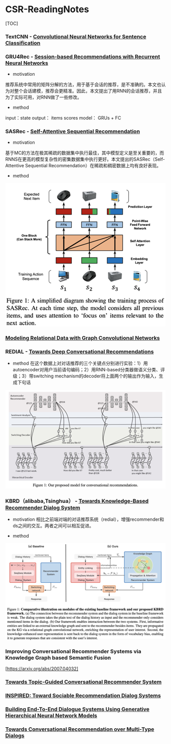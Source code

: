 # CSR-ReadingNotes
[TOC]

### TextCNN - [Convolutional Neural Networks for Sentence Classification](https://arxiv.org/abs/1408.5882)

### GRU4Rec - [Session-based Recommendations with Recurrent Neural Networks](https://arxiv.org/abs/1511.06939)

* motivation

推荐系统中常用的矩阵分解的方法，用于基于会话的推荐，是不准确的。本文也认为对整个会话建模，推荐会更精准。因此，本文提出了用RNN的会话推荐，并且为了实际可用，对RNN做了一些修改。

*  method

input：state output： items scores
model： GRUs + FC


### SASRec - [Self-Attentive Sequential Recommendation](https://arxiv.org/abs/1808.09781)

* motivation

基于MC的方法在极其稀疏的数据集中执行最佳，其中模型定义是至关重要的，而RNNS在更高的模型复杂性的密集数据集中执行更好。本文提出的SASRec（Self-Attentive Sequential Recommendation）在稀疏和稠密数据上均有良好表现。

* method

![sasrec](https://github.com/Katherinaxxx/CSR-ReadingNotes/blob/main/fig/SASRec.png)

### [Modeling Relational Data with Graph Convolutional Networks](https://arxiv.org/abs/1703.06103)

### REDIAL - [Towards Deep Conversational Recommendations](https://arxiv.org/abs/1812.07617)

* method
在这个数据上对对话推荐的三个关键点分别进行实验：1）用autoencoder对用户当前语句编码；2）用RNN-based分类器做语义分类、评级；3）带switching mechanism的decoder将上面两个的输出作为输入，生成下句话

![redial](/fig/redial.jpg)

### KBRD（alibaba,Tsinghua） - [Towards Knowledge-Based Recommender Dialog System](https://arxiv.org/abs/1908.05391)

* motivation
相比之前端对端的对话推荐系统（redial），增强recommender和ds之间的交互。两者之间可以相互促进。

* method

![kbrd](/fig/kbrd.jpg)





### Improving Conversational Recommender Systems via Knowledge Graph based Semantic Fusion
[https://arxiv.org/abs/2007.04032]

### [Towards Topic-Guided Conversational Recommender System](https://arxiv.org/abs/2010.04125)

### [INSPIRED: Toward Sociable Recommendation Dialog Systems](https://aclanthology.org/2020.emnlp-main.654.pdf)

### [Building End-To-End Dialogue Systems Using Generative Hierarchical Neural Network Models](https://arxiv.org/abs/1507.04808)

### [Towards Conversational Recommendation over Multi-Type Dialogs](https://arxiv.org/abs/2005.03954)
